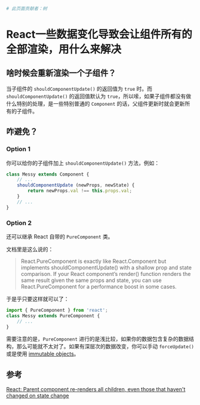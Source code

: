 ```bash
# 此页面贡献者：树
```
# React一些数据变化导致会让组件所有的全部渲染，用什么来解决

## 啥时候会重新渲染一个子组件？

当子组件的 `shouldComponentUpdate()` 的返回值为 `true` 时。而 `shouldComponentUpdate()` 的返回值默认为 `true`，所以嗦，如果子组件都没有做什么特别的处理，是一些特别普通的 `Component` 的话，父组件更新时就会更新所有的子组件。

## 咋避免？

### Option 1

你可以给你的子组件加上 `shouldComponentUpdate()` 方法，例如：

```javascript
class Messy extends Component {
    // ...
    shouldComponentUpdate (newProps, newState) {
        return newProps.val !== this.props.val;
    }
    // ...
}
```

### Option 2

还可以继承 React 自带的 `PureComponent` 类。

文档里是这么说的：

> React.PureComponent is exactly like React.Component but implements shouldComponentUpdate() with a shallow prop and state comparison.
> If your React component’s render() function renders the same result given the same props and state, you can use React.PureComponent for a performance boost in some cases.

于是乎只要这样就可以了：

```javascript
import { PureComponent } from 'react';
class Messy extends PureComponent {
    // ...
}
```

需要注意的是，`PureComponent` 进行的是浅比较，如果你的数据包含复杂的数据结构，那么可能就不太对了。如果有深层次的数据改变，你可以手动 `forceUpdate()` 或是使用 [immutable objects](https://facebook.github.io/immutable-js/)。

## 参考

[React: Parent component re-renders all children, even those that haven't changed on state change](https://stackoverflow.com/questions/40819992/react-parent-component-re-renders-all-children-even-those-that-havent-changed)